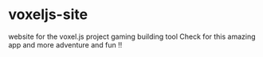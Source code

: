 # voxeljs-site
website for the voxel.js project
gaming building tool 
Check for this amazing app and more adventure and fun !!
